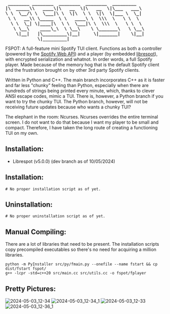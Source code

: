 <pre>
<strong> ________ ________  ________  ________  _________   </strong>  
<strong>|\  _____\\   ____\|\   __  \|\   __  \|\___   ___\ </strong>  
<strong>\ \  \__/\ \  \___|\ \  \|\  \ \  \|\  \|___ \  \_| </strong>  
<strong> \ \   __\\ \_____  \ \   ____\ \  \\\  \   \ \  \  </strong>  
<strong>  \ \  \_| \|____|\  \ \  \___|\ \  \\\  \   \ \  \ </strong>  
<strong>   \ \__\    ____\_\  \ \__\    \ \_______\   \ \__\</strong>  
<strong>    \|__|   |\_________\|__|     \|_______|    \|__|</strong>  
<strong>            \|_________|                            </strong>  
</pre>

FSPOT: A full-feature mini Spotify TUI client. Functions as both a controller (powered by the [Spotify Web API](https://developer.spotify.com/documentation/web-api)) and a player (by embedded [librespot](https://github.com/librespot-org/librespot)), with encrypted serialization and whatnot. In order words, a full Spotify player. Made because of the memory hog that is the default Spotify client and the frustration brought on by other 3rd party Spotify clients. 

Written in Python and C++. The main branch incorporates C++ as it is faster and far less "chunky" feeling than Python, especially when there are hundreds of strings being printed every minute, which, thanks to clever ANSI escape codes, mimic a TUI. There is, however, a Python branch if you want to try the chunky TUI. The Python branch, however, will not be receiving future updates because who wants a chunky TUI?

The elephant in the room: Ncurses. Ncurses overrides the entire terminal screen. I do not want to do that because I want my player to be small and compact. Therefore, I have taken the long route of creating a functioning TUI on my own. 

## Installation: ##
- Librespot (v5.0.0) (dev branch as of 10/05/2024)


## Installation: ##
```
# No proper installation script as of yet.
```

## Uninstallation: ##
```
# No proper uninstallation script as of yet.
```

## Manual Compiling: ##
There are a lot of libraries that need to be present. The installation scripts copy precompiled executables so there's no need for acquiring a million libraries.
```
python -m PyInstaller src/py/fmain.py --onefile --name fstart && cp dist/fstart fspot/
g++ -lcpr -std=c++20 src/main.cc src/utils.cc -o fspot/fplayer 
```

## Pretty Pictures: ##
![2024-05-03_12-34](https://github.com/dmmosh/fspot/assets/119987092/3610abee-8a7c-435c-a3ae-a9142e5e8573)
![2024-05-03_12-34_1](https://github.com/dmmosh/fspot/assets/119987092/49ac9ee2-31d0-438e-8600-0a1dccecbf3a)
![2024-05-03_12-33](https://github.com/dmmosh/fspot/assets/119987092/45c2f35b-5c30-483f-8cd2-b4df4a5c0bca)
![2024-05-03_12-36_1](https://github.com/dmmosh/fspot/assets/119987092/f1d4b921-46a5-45dc-87dc-337403c26185)





